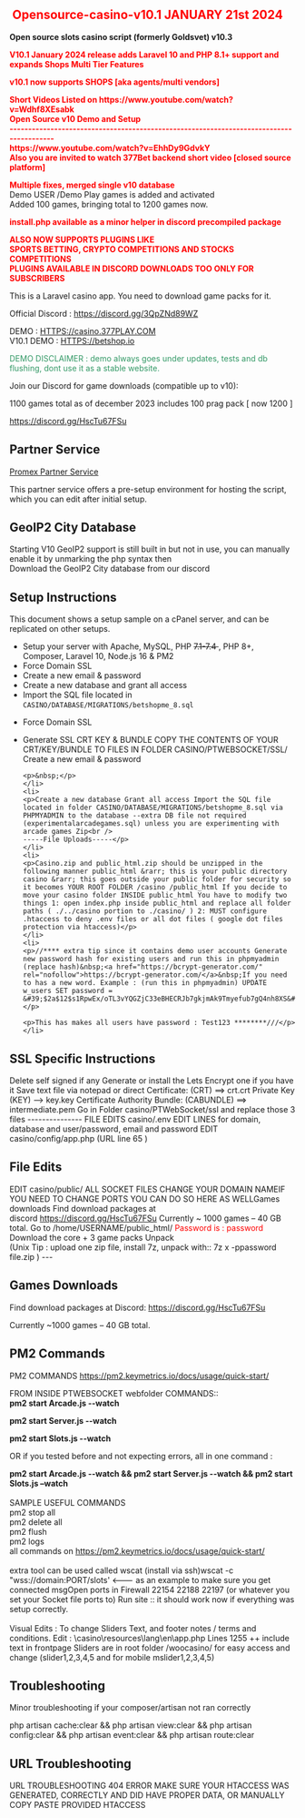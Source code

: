 <h2><span style="color:#ff0000"><strong>&nbsp;Opensource-casino-v10.1 JANUARY 21st 2024</strong></span></h2>

<p><strong>Open source slots casino script (formerly Goldsvet) v10.3</strong></p>

<p><span style="color:#ff0000"><strong>V10.1 January 2024 release adds Laravel 10 and PHP 8.1+ support and expands Shops Multi Tier Features</strong></span></p>

<p><span style="color:#ff0000"><strong>v10.1 now supports SHOPS [aka agents/multi vendors]&nbsp;</strong></span></p>
<p><span style="color:#ff0000"><strong>
	Short Videos Listed on 
https://www.youtube.com/watch?v=Wdhf8XEsabk  <br />Open Source v10 Demo and Setup <br />
----------------------------------------------------------------------------------------<br />
https://www.youtube.com/watch?v=EhhDy9GdvkY <br />Also you are invited to watch 377Bet backend short video [closed source platform]<br />

</strong></span></p>

<p><span style="color:#ff0000"><strong>Multiple fixes, merged single v10 database&nbsp;</strong></span><br />
Demo USER /Demo Play games is added and activated&nbsp;<br />
Added 100 games, bringing total to 1200 games now.</p>

<p><span style="color:#ff0000"><strong>install.php available as a minor helper in discord precompiled package</strong></span></p>

<p><span style="color:#ff0000"><strong>ALSO NOW SUPPORTS PLUGINS LIKE&nbsp;<br />
SPORTS BETTING, CRYPTO COMPETITIONS AND STOCKS COMPETITIONS<br />
PLUGINS AVAILABLE IN DISCORD DOWNLOADS TOO ONLY FOR SUBSCRIBERS&nbsp;</strong></span></p>

<p>This is a Laravel casino app. You need to download game packs for it.</p>

<p>Official Discord : <a href="https://discord.gg/3QpZNd89WZ"> https://discord.gg/3QpZNd89WZ</a></p>

<p>DEMO : <a href="HTTPS:///casino.377PLAY.COM">HTTPS://casino.377PLAY.COM</a>&nbsp;<br />
V10.1 DEMO : <a href="https://betshop.io">HTTPS://betshop.io</a></p>

<p><span style="color:#339966">DEMO DISCLAIMER : demo always goes under updates, tests and db flushing, dont use it as a stable website.</span></p>

<p>Join our Discord for game downloads (compatible up to v10):</p>

<p>1100 games total as of december 2023 includes 100 prag pack [ now 1200 ]</p>

<p><a href="https://discord.gg/HscTu67FSu">https://discord.gg/HscTu67FSu</a></p>

<h2>Partner Service</h2>

<p><a href="https://promex.me/shop/discordoffers/goldsvet-version-9-complete-php-script-laravel-9-php8/">Promex Partner Service</a></p>

<p>This partner service offers a pre-setup environment for hosting the script, which you can edit after initial setup.</p>

<h2>GeoIP2 City Database</h2>

<p>Starting V10 GeoIP2 support is still built in but not in use, you can manually enable it by unmarking the php syntax then<br />
Download the GeoIP2 City database from our discord</p>

<h2>Setup Instructions</h2>

<p>This document shows a setup sample on a cPanel server, and can be replicated on other setups.</p>

<ul>
	<li>Setup your server with Apache, MySQL, PHP <s>7.1-7.4&nbsp;</s>, PHP 8+, Composer, Laravel 10, Node.js 16 &amp; PM2</li>
	<li>Force Domain SSL</li>
	<li>Create a new email &amp; password</li>
	<li>Create a new database and grant all access</li>
	<li>Import the SQL file located in <code>CASINO/DATABASE/MIGRATIONS/betshopme_8.sql</code></li>
	<li>
	<p>Force Domain SSL</p>
	</li>
	<li>
	<p>Generate SSL CRT KEY &amp; BUNDLE COPY THE CONTENTS OF YOUR CRT/KEY/BUNDLE TO FILES IN FOLDER CASINO/PTWEBSOCKET/SSL/ Create a new email &amp; password</p>

	<p>&nbsp;</p>
	</li>
	<li>
	<p>Create a new database Grant all access Import the SQL file located in folder CASINO/DATABASE/MIGRATIONS/betshopme_8.sql via PHPMYADMIN to the database --extra DB file not required (experimentalarcadegames.sql) unless you are experimenting with arcade games Zip<br />
	-----File Uploads-----</p>
	</li>
	<li>
	<p>Casino.zip and public_html.zip should be unzipped in the following manner public_html &rarr; this is your public directory casino &rarr; this goes outside your public folder for security so it becomes YOUR ROOT FOLDER /casino /public_html If you decide to move your casino folder INSIDE public_html You have to modify two things 1: open index.php inside public_html and replace all folder paths ( ./../casino portion to ./casino/ ) 2: MUST configure .htaccess to deny .env files or all dot files ( google dot files protection via htaccess)</p>
	</li>
	<li>
	<p>//**** extra tip since it contains demo user accounts Generate new password hash for existing users and run this in phpmyadmin (replace hash)&nbsp;<a href="https://bcrypt-generator.com/" rel="nofollow">https://bcrypt-generator.com/</a>&nbsp;If you need to has a new word. Example : (run this in phpmyadmin) UPDATE w_users SET password = &#39;$2a$12$s1RpwEx/oTL3vYQGZjC33eBHECRJb7gkjmAk9Tmyefub7gQ4nh8XS&#39;;</p>

	<p>This has makes all users have password : Test123 ********///</p>
	</li>
</ul>

<h2>SSL Specific Instructions</h2>

<p>Delete self signed if any Generate or install the Lets Encrypt one if you have it Save text file via notepad or direct Certificate: (CRT) ==&gt; crt.crt Private Key (KEY) --&gt; key.key Certificate Authority Bundle: (CABUNDLE) ==&gt; intermediate.pem Go in Folder casino/PTWebSocket/ssl and replace those 3 files --------------- FILE EDITS casino/.env EDIT LINES for domain, database and user/password, email and password EDIT casino/config/app.php (URL line 65 )</p>

<h2>File Edits</h2>

<p>EDIT casino/public/ ALL SOCKET FILES CHANGE YOUR DOMAIN NAMEIF YOU NEED TO CHANGE PORTS YOU CAN DO SO HERE AS WELLGames downloads Find download packages at discord&nbsp;<a href="https://discord.gg/HscTu67FSu" rel="nofollow">https://discord.gg/HscTu67FSu</a>&nbsp;Currently ~ 1000 games &ndash; 40 GB total. Go to /home/USERNAME/public_html/ <span style="color:#ff0000">Password is : password</span> Download the core + 3 game packs Unpack<br />
(Unix Tip : upload one zip file, install 7z, unpack with:: 7z x -ppassword file.zip ) ---</p>

<h2>Games Downloads</h2>

<p>Find download packages at Discord: <a href="https://discord.gg/HscTu67FSu">https://discord.gg/HscTu67FSu</a></p>

<p>Currently ~1000 games &ndash; 40 GB total.</p>

<h2>PM2 Commands</h2>

<p>PM2 COMMANDS <a href="https://pm2.keymetrics.io/docs/usage/quick-start/" rel="nofollow">https://pm2.keymetrics.io/docs/usage/quick-start/</a>&nbsp;</p>

<p>FROM INSIDE&nbsp;PTWEBSOCKET webfolder COMMANDS::<br />
<strong>pm2 start Arcade.js --watch </strong></p>

<p><strong>pm2 start Server.js --watch </strong></p>

<p><strong>pm2 start Slots.js --watch </strong></p>

<p>OR if you tested before and not expecting errors, all in one command :</p>

<p><strong>pm2 start Arcade.js --watch &amp;&amp; pm2 start Server.js --watch &amp;&amp; pm2 start Slots.js &ndash;watch</strong><br />
<br />
SAMPLE USEFUL COMMANDS<br />
pm2 stop all<br />
pm2 delete all<br />
pm2 flush<br />
pm2 logs<br />
all commands on&nbsp;<a href="https://pm2.keymetrics.io/docs/usage/quick-start/" rel="nofollow">https://pm2.keymetrics.io/docs/usage/quick-start/</a>&nbsp;<br />
<br />
extra tool can be used called wscat (install via ssh)wscat -c &quot;wss://domain:PORT/slots&#39; &lt;--- as an example to make sure you get connected msgOpen ports in Firewall 22154 22188 22197 (or whatever you set your Socket file ports to) Run site :: it should work now if everything was setup correctly.<br />
<br />
Visual Edits : To change Sliders Text, and footer notes / terms and conditions. Edit : \casino\resources\lang\en\app.php Lines 1255 ++ include text in frontpage Sliders are in root folder /woocasino/ for easy access and change (slider1,2,3,4,5 and for mobile mslider1,2,3,4,5)</p>

<h2>Troubleshooting</h2>

<p>Minor troubleshooting if your composer/artisan not ran correctly</p>

<p>php artisan cache:clear &amp;&amp; php artisan view:clear &amp;&amp; php artisan config:clear &amp;&amp; php artisan event:clear &amp;&amp; php artisan route:clear</p>

<h2>URL Troubleshooting</h2>

<p>URL TROUBLESHOOTING 404 ERROR MAKE SURE YOUR HTACCESS WAS GENERATED, CORRECTLY AND DID HAVE PROPER DATA, OR MANUALLY COPY PASTE PROVIDED HTACCESS&nbsp;</p>

<p>&nbsp;</p>
